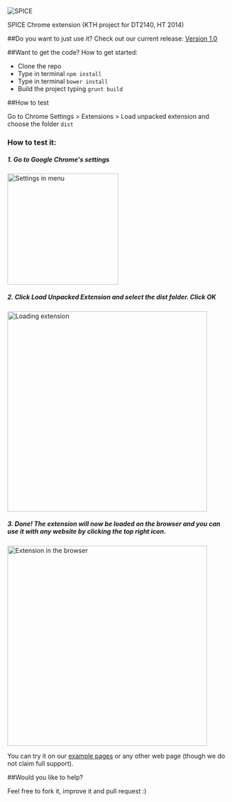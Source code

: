 ![SPICE](https://github.com/arthurcamara1/spice/blob/master/test/assets/img/icon-spice.png)

SPICE Chrome extension (KTH project for DT2140, HT 2014)

##Do you want to just use it?
Check out our current release: [Version 1.0](https://github.com/arthurcamara1/spice/releases/tag/v0.1)

##Want to get the code? How to get started:

* Clone the repo
* Type in terminal `npm install`
* Type in terminal `bower install`
* Build the project typing `grunt build`

##How to test

Go to Chrome Settings > Extensions > Load unpacked extension
and choose the folder `dist`

### How to test it:
##### 1. Go to Google Chrome's settings

<img src="https://cloud.githubusercontent.com/assets/3584238/5790729/a98dd0ae-9ea6-11e4-9c91-b42eae26ec1d.png" width="250" alt="Settings in menu" />

##### 2. Click Load Unpacked Extension and select the dist folder. Click OK

<img src="https://cloud.githubusercontent.com/assets/3584238/5790730/aee0f5cc-9ea6-11e4-808e-5b986481694f.png" width="450" alt="Loading extension" />

##### 3. Done! The extension will now be loaded on the browser and you can use it with any website by clicking the top right icon.

<img src="https://cloud.githubusercontent.com/assets/3584238/5790731/b44815c2-9ea6-11e4-938b-577be651eb14.png" width="450" alt="Extension in the browser" />

You can try it on our [example pages](http://www.csc.kth.se/~acvds/spice/) or any other web page (though we do not claim full support).

##Would you like to help?

Feel free to fork it, improve it and pull request :)
